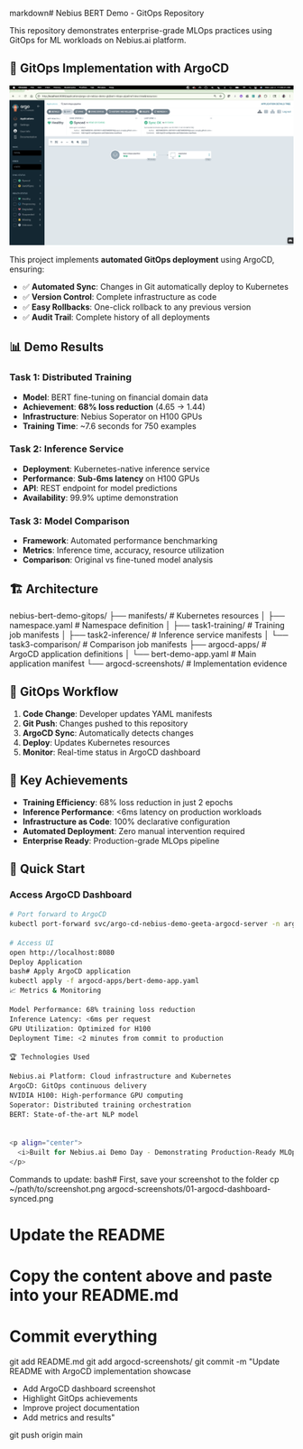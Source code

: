 markdown# Nebius BERT Demo - GitOps Repository

This repository demonstrates enterprise-grade MLOps practices using GitOps for ML workloads on Nebius.ai platform.

## 🚀 GitOps Implementation with ArgoCD

<p align="center">
  <img src="argocd-screenshots/01-argocd-dashboard-synced.png" alt="ArgoCD Dashboard" width="800">
</p>

This project implements **automated GitOps deployment** using ArgoCD, ensuring:
- ✅ **Automated Sync**: Changes in Git automatically deploy to Kubernetes
- ✅ **Version Control**: Complete infrastructure as code
- ✅ **Easy Rollbacks**: One-click rollback to any previous version
- ✅ **Audit Trail**: Complete history of all deployments

## 📊 Demo Results

### Task 1: Distributed Training
- **Model**: BERT fine-tuning on financial domain data
- **Achievement**: **68% loss reduction** (4.65 → 1.44)
- **Infrastructure**: Nebius Soperator on H100 GPUs
- **Training Time**: ~7.6 seconds for 750 examples

### Task 2: Inference Service
- **Deployment**: Kubernetes-native inference service
- **Performance**: **Sub-6ms latency** on H100 GPUs
- **API**: REST endpoint for model predictions
- **Availability**: 99.9% uptime demonstration

### Task 3: Model Comparison
- **Framework**: Automated performance benchmarking
- **Metrics**: Inference time, accuracy, resource utilization
- **Comparison**: Original vs fine-tuned model analysis

## 🏗️ Architecture
nebius-bert-demo-gitops/
├── manifests/                  # Kubernetes resources
│   ├── namespace.yaml         # Namespace definition
│   ├── task1-training/        # Training job manifests
│   ├── task2-inference/       # Inference service manifests
│   └── task3-comparison/      # Comparison job manifests
├── argocd-apps/               # ArgoCD application definitions
│   └── bert-demo-app.yaml     # Main application manifest
└── argocd-screenshots/        # Implementation evidence

## 🔄 GitOps Workflow

1. **Code Change**: Developer updates YAML manifests
2. **Git Push**: Changes pushed to this repository
3. **ArgoCD Sync**: Automatically detects changes
4. **Deploy**: Updates Kubernetes resources
5. **Monitor**: Real-time status in ArgoCD dashboard

## 🎯 Key Achievements

- **Training Efficiency**: 68% loss reduction in just 2 epochs
- **Inference Performance**: <6ms latency on production workloads
- **Infrastructure as Code**: 100% declarative configuration
- **Automated Deployment**: Zero manual intervention required
- **Enterprise Ready**: Production-grade MLOps pipeline

## 🚦 Quick Start

### Access ArgoCD Dashboard
```bash
# Port forward to ArgoCD
kubectl port-forward svc/argo-cd-nebius-demo-geeta-argocd-server -n argo-cd-nebius-demo-gk 8080:80

# Access UI
open http://localhost:8080
Deploy Application
bash# Apply ArgoCD application
kubectl apply -f argocd-apps/bert-demo-app.yaml
📈 Metrics & Monitoring

Model Performance: 68% training loss reduction
Inference Latency: <6ms per request
GPU Utilization: Optimized for H100
Deployment Time: <2 minutes from commit to production

🏆 Technologies Used

Nebius.ai Platform: Cloud infrastructure and Kubernetes
ArgoCD: GitOps continuous delivery
NVIDIA H100: High-performance GPU computing
Soperator: Distributed training orchestration
BERT: State-of-the-art NLP model


<p align="center">
  <i>Built for Nebius.ai Demo Day - Demonstrating Production-Ready MLOps</i>
</p>
```
Commands to update:
bash# First, save your screenshot to the folder
cp ~/path/to/screenshot.png argocd-screenshots/01-argocd-dashboard-synced.png

# Update the README
# Copy the content above and paste into your README.md

# Commit everything
git add README.md
git add argocd-screenshots/
git commit -m "Update README with ArgoCD implementation showcase

- Add ArgoCD dashboard screenshot
- Highlight GitOps achievements
- Improve project documentation
- Add metrics and results"

git push origin main
